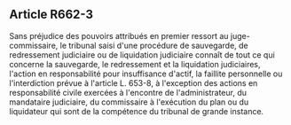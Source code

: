 Article R662-3
----
Sans préjudice des pouvoirs attribués en premier ressort au juge-commissaire, le
tribunal saisi d'une procédure de sauvegarde, de redressement judiciaire ou de
liquidation judiciaire connaît de tout ce qui concerne la sauvegarde, le
redressement et la liquidation judiciaires, l'action en responsabilité pour
insuffisance d'actif, la faillite personnelle ou l'interdiction prévue à
l'article L. 653-8, à l'exception des actions en responsabilité civile exercées
à l'encontre de l'administrateur, du mandataire judiciaire, du commissaire à
l'exécution du plan ou du liquidateur qui sont de la compétence du tribunal de
grande instance.
